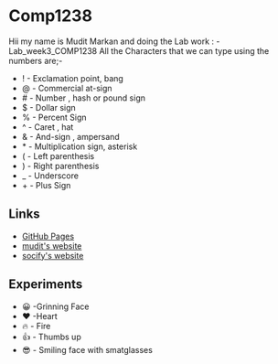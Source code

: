# Comp1238 
Hii my name is Mudit Markan and doing the Lab work : - Lab_week3_COMP1238
All the Characters that we can type using the numbers are;- 
-  !     - Exclamation point, bang
-  @     -  Commercial at-sign
-  \#    - Number , hash or pound sign
-  $     - Dollar sign
-  %     - Percent Sign
-  ^     - Caret , hat
-  &     - And-sign , ampersand
-  \*    - Multiplication sign, asterisk
-  (     -  Left parenthesis
-  )     -  Right parenthesis
-  _     -  Underscore
-  \+    -  Plus Sign

## Links
- [GitHub Pages](https://pages.github.com/)
- [mudit's website](http://techmihirnaik.in/)
- [socify's website](https://letsplaymusic.freewebhostmost.com)

## Experiments
- 😀  -Grinning Face
- ❤️  -Heart
- 🔥 - Fire
- 👍 - Thumbs up
- 😎 - Smiling face with smatglasses
